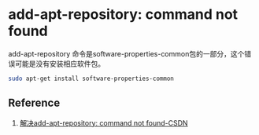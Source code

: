# add-apt-repository: command not found

add-apt-repository 命令是software-properties-common包的一部分，这个错误可能是没有安装相应软件包。  

```bash
sudo apt-get install software-properties-common
```

## Reference

1. [解决add-apt-repository: command not found-CSDN](https://blog.csdn.net/almostlover__/article/details/113063501)